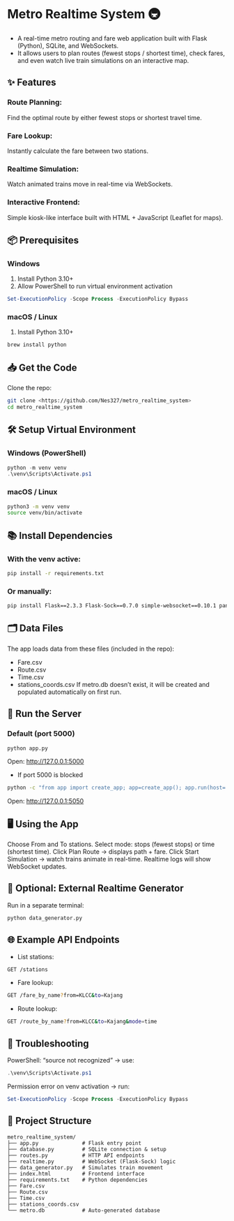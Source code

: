 # Metro Realtime System 🚇
- A real-time metro routing and fare web application built with Flask (Python), SQLite, and WebSockets.
- It allows users to plan routes (fewest stops / shortest time), check fares, and even watch live train simulations on an interactive map.



## ✨ Features
### Route Planning: 
Find the optimal route by either fewest stops or shortest travel time.
### Fare Lookup: 
Instantly calculate the fare between two stations.
### Realtime Simulation: 
Watch animated trains move in real-time via WebSockets.
### Interactive Frontend: 
Simple kiosk-like interface built with HTML + JavaScript (Leaflet for maps).



## 📦 Prerequisites
### Windows
1. Install Python 3.10+
2. Allow PowerShell to run virtual environment activation
```powershell
Set-ExecutionPolicy -Scope Process -ExecutionPolicy Bypass
```
### macOS / Linux
1. Install Python 3.10+
```bash
brew install python
```



## 📥 Get the Code
Clone the repo:
```bash
git clone <https://github.com/Nes327/metro_realtime_system>
cd metro_realtime_system
```



## 🛠️ Setup Virtual Environment
### Windows (PowerShell)
```powershell
python -m venv venv
.\venv\Scripts\Activate.ps1
```
### macOS / Linux
```bash
python3 -m venv venv
source venv/bin/activate
```



## 📚 Install Dependencies
### With the venv active:
```bash
pip install -r requirements.txt
```
### Or manually:
```bash
pip install Flask==2.3.3 Flask-Sock==0.7.0 simple-websocket==0.10.1 pandas openpyxl
```



## 🗂️ Data Files
The app loads data from these files (included in the repo):
- Fare.csv
- Route.csv
- Time.csv
- stations_coords.csv
If metro.db doesn’t exist, it will be created and populated automatically on first run.



## 🚀 Run the Server
### Default (port 5000)
```bash
python app.py
```
Open: http://127.0.0.1:5000
- If port 5000 is blocked
```bash
python -c "from app import create_app; app=create_app(); app.run(host='127.0.0.1', port=5050, debug=True, use_reloader=False)"
```
Open: http://127.0.0.1:5050



## 🖥️ Using the App
Choose From and To stations.
Select mode: stops (fewest stops) or time (shortest time).
Click Plan Route → displays path + fare.
Click Start Simulation → watch trains animate in real-time.
Realtime logs will show WebSocket updates.



## 🔄 Optional: External Realtime Generator
Run in a separate terminal:
```bash
python data_generator.py
```



## 🌐 Example API Endpoints
- List stations:
```bash
GET /stations
```
- Fare lookup:
```bash
GET /fare_by_name?from=KLCC&to=Kajang
```
- Route lookup:
```bash
GET /route_by_name?from=KLCC&to=Kajang&mode=time
```



## 🛑 Troubleshooting
PowerShell: “source not recognized” → use:
```powershell
.\venv\Scripts\Activate.ps1
```
Permission error on venv activation → run:
```powershell
Set-ExecutionPolicy -Scope Process -ExecutionPolicy Bypass
```



## 📁 Project Structure
```text
metro_realtime_system/
├── app.py              # Flask entry point
├── database.py         # SQLite connection & setup
├── routes.py           # HTTP API endpoints
├── realtime.py         # WebSocket (Flask-Sock) logic
├── data_generator.py   # Simulates train movement
├── index.html          # Frontend interface
├── requirements.txt    # Python dependencies
├── Fare.csv
├── Route.csv
├── Time.csv
├── stations_coords.csv
└── metro.db            # Auto-generated database
```